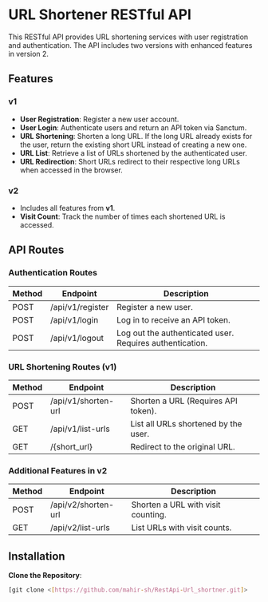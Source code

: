 # URL Shortener RESTful API

This RESTful API provides URL shortening services with user registration and authentication. The API includes two versions with enhanced features in version 2.

## Features

### v1
- **User Registration**: Register a new user account.
- **User Login**: Authenticate users and return an API token via Sanctum.
- **URL Shortening**: Shorten a long URL. If the long URL already exists for the user, return the existing short URL instead of creating a new one.
- **URL List**: Retrieve a list of URLs shortened by the authenticated user.
- **URL Redirection**: Short URLs redirect to their respective long URLs when accessed in the browser.

### v2
- Includes all features from **v1**.
- **Visit Count**: Track the number of times each shortened URL is accessed.


## API Routes

### Authentication Routes
| Method | Endpoint               | Description                                 |
| ------ | ----------------------- | ------------------------------------------- |
| POST   | /api/v1/register        | Register a new user.                        |
| POST   | /api/v1/login           | Log in to receive an API token.             |
| POST   | /api/v1/logout          | Log out the authenticated user. Requires authentication. |

### URL Shortening Routes (v1)
| Method | Endpoint               | Description                                 |
| ------ | ----------------------- | ------------------------------------------- |
| POST   | /api/v1/shorten-url     | Shorten a URL (Requires API token).         |
| GET    | /api/v1/list-urls       | List all URLs shortened by the user.        |
| GET    | /{short_url}            | Redirect to the original URL.               |

### Additional Features in v2
| Method | Endpoint               | Description                                 |
| ------ | ----------------------- | ------------------------------------------- |
| POST   | /api/v2/shorten-url     | Shorten a URL with visit counting.          |
| GET    | /api/v2/list-urls       | List URLs with visit counts.                |





## Installation

**Clone the Repository**:
   ```bash
   [git clone <[https://github.com/mahir-sh/RestApi-Url_shortner.git]>



